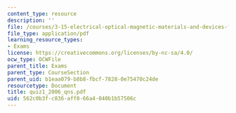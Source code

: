```yaml
---
content_type: resource
description: ''
file: /courses/3-15-electrical-optical-magnetic-materials-and-devices-fall-2006/562c0b3fc836aff066a4040b1b57506c_quiz1_2006_qns.pdf
file_type: application/pdf
learning_resource_types:
- Exams
license: https://creativecommons.org/licenses/by-nc-sa/4.0/
ocw_type: OCWFile
parent_title: Exams
parent_type: CourseSection
parent_uid: b1eaa079-b8b8-fbcf-7828-0e75470c24de
resourcetype: Document
title: quiz1_2006_qns.pdf
uid: 562c0b3f-c836-aff0-66a4-040b1b57506c
---
```

